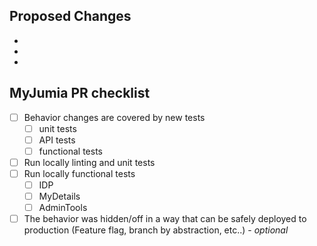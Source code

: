 ## Proposed Changes

-
-
-

## MyJumia PR checklist

- [ ] Behavior changes are covered by new tests
  - [ ] unit tests
  - [ ] API tests
  - [ ] functional tests
- [ ] Run locally linting and unit tests
- [ ] Run locally functional tests
  - [ ] IDP
  - [ ] MyDetails
  - [ ] AdminTools
- [ ] The behavior was hidden/off in a way that can be safely deployed to production (Feature flag, branch by abstraction, etc..) - _optional_